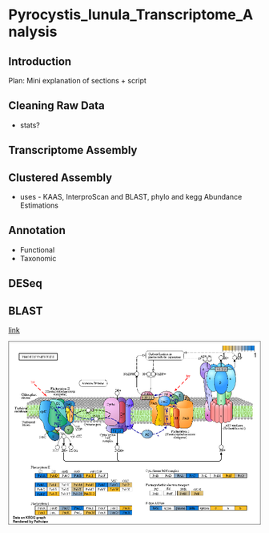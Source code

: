 # Pyrocystis_lunula_Transcriptome_Analysis

## Introduction

Plan: Mini explanation of sections + script

## Cleaning Raw Data 

- stats?

## Transcriptome Assembly

## Clustered Assembly

- uses - KAAS, InterproScan and BLAST, phylo and kegg
Abundance Estimations

## Annotation
- Functional
- Taxonomic

## DESeq
## BLAST

[link](https://github.com/BarreraLila/Pyrocystis_lunula_Transcriptome_Analysis)

![KEGG pathway of photosynthesis comparing *P.lunula* in the Dark phase vs the Light phase. Image rendered using Pathview package in Rstudio](/images/0907_ko00195.phegg.pathview.png)